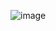 ![image](https://github.com/gdssvpp/umliphone/assets/92610124/75aaa72c-1489-4674-a94e-cdbc6da0ae16)
